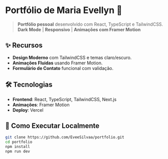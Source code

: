 # Portfólio de Maria Evellyn 🚀

> **Portfólio pessoal** desenvolvido com React, TypeScript e TailwindCSS.  
> **Dark Mode** | **Responsivo** | **Animações com Framer Motion**


## ✨ Recursos
- **Design Moderno** com TailwindCSS e temas claro/escuro.
- **Animações Fluidas** usando Framer Motion.
- **Formulário de Contato** funcional com validação.


## 🛠️ Tecnologias
- **Frontend**: React, TypeScript, TailwindCSS, Next.js
- **Animações**: Framer Motion
- **Deploy**: Vercel

## 🚀 Como Executar Localmente
```bash
git clone https://github.com/EveeSilvaa/portfolio.git
cd portfolio
npm install
npm run dev